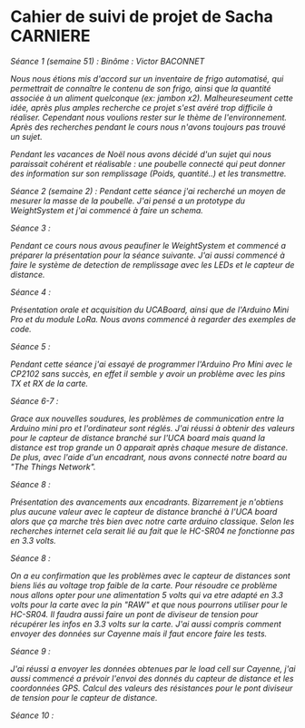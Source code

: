 <h1> Cahier de suivi de projet de Sacha CARNIERE </h1>

<em>Séance 1 (semaine 51) :<em> 
Binôme : Victor BACONNET

Nous nous étions mis d'accord sur un inventaire de frigo automatisé, qui permettrait de connaître le contenu de son frigo, ainsi que la quantité associée à un aliment quelconque (ex: jambon x2). Malheureseument cette idée, après plus amples recherche ce projet s'est avéré trop difficile à réaliser.
Cependant nous voulions rester sur le thème de l'environnement.
Après des recherches pendant le cours nous n'avons toujours pas trouvé un sujet.

Pendant les vacances de Noël nous avons décidé d'un sujet qui nous paraissait cohérent et réalisable : une poubelle connecté qui peut donner des information sur son remplissage (Poids, quantité..) et les transmettre.

<em>Séance 2 (semaine 2) :<em>
Pendant cette séance j'ai recherché un moyen de mesurer la masse de la poubelle. J'ai pensé a un prototype du WeightSystem et j'ai commencé à faire un schema.

<em> Séance 3 :</em>

Pendant ce cours nous avous peaufiner le WeightSystem et commencé a préparer la présentation pour la séance suivante. J'ai aussi commencé à faire le système de detection de remplissage avec les LEDs et le capteur de distance.

<em> Séance 4 :</em>

Présentation orale et acquisition du UCABoard, ainsi que de l'Arduino Mini Pro et du module LoRa. Nous avons commencé à regarder des exemples de code. 

<em> Séance 5 :</em>

Pendant cette séance j'ai essayé de programmer l'Arduino Pro Mini avec le CP2102 sans succès, en effet il semble y avoir un problème avec les pins TX et RX de la carte.

<em> Séance 6-7 :</em>

Grace aux nouvelles soudures, les problèmes de communication entre la Arduino mini pro et l'ordinateur sont réglés.
J'ai réussi à obtenir des valeurs pour le capteur de distance branché sur l'UCA board mais quand la distance est trop grande un 0 apparait après chaque mesure de distance.
De plus, avec l'aide d'un encadrant, nous avons connecté notre board au "The Things Network".

<em> Séance 8 :</em>

Présentation des avancements aux encadrants.
Bizarrement je n'obtiens plus aucune valeur avec le capteur de distance branché à l'UCA board alors que ça marche très bien avec notre carte arduino classique. Selon les recherches internet cela serait lié au fait que le HC-SR04 ne fonctionne pas en 3.3 volts.

<em> Séance 8 :</em>

On a eu confirmation que les problèmes avec le capteur de distances sont biens liés au voltage trop faible de la carte. Pour résoudre ce problème nous allons opter pour une alimentation 5 volts qui va etre adapté en 3.3 volts pour la carte avec la pin "RAW" et que nous pourrons utiliser pour le HC-SR04. Il faudra aussi faire un pont de diviseur de tension pour récupérer les infos en 3.3 volts sur la carte.
J'ai aussi compris comment envoyer des données sur Cayenne mais il faut encore faire les tests.

<em> Séance 9 :</em>

J'ai réussi a envoyer les données obtenues par le load cell sur Cayenne, j'ai aussi commencé a prévoir l'envoi des donnés du capteur de distance et les coordonnées GPS. Calcul des valeurs des résistances pour le pont diviseur de tension pour le capteur de distance.

<em> Séance 10 :</em>

